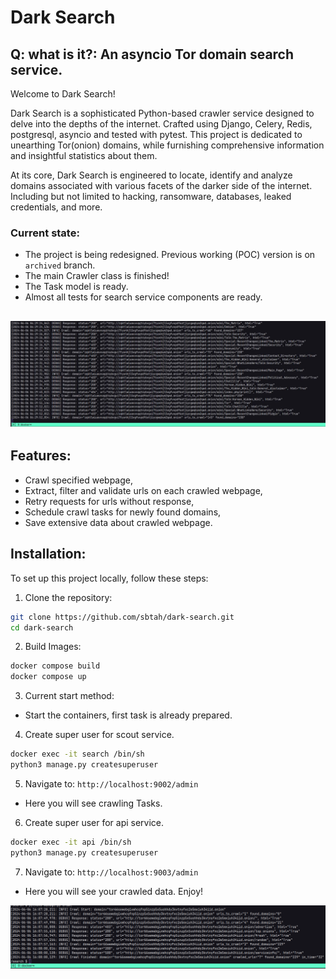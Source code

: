 # Dark Search
## Q: what is it?: An asyncio Tor domain search service.

Welcome to Dark Search!

Dark Search is a sophisticated Python-based crawler service designed to delve into the depths of the internet. 
Crafted using Django, Celery, Redis, postgresql, asyncio and tested with pytest.
This project is dedicated to unearthing Tor(onion) domains,
while furnishing comprehensive information and insightful statistics about them.

At its core, Dark Search is engineered to locate, identify and analyze domains associated with various facets of the darker side of the internet.
Including but not limited to hacking, ransomware, databases, leaked credentials, and more.

### Current state:
- The project is being redesigned. Previous working (POC) version is on `archived` branch.
- The main Crawler class is finished!
- The Task model is ready.
- Almost all tests for search service components are ready.


![alt text](https://github.com/sbtah/dark-search/blob/main/1.png?raw=true)
----
## Features:
- Crawl specified webpage,
- Extract, filter and validate urls on each crawled webpage,
- Retry requests for urls without response,
- Schedule crawl tasks for newly found domains,
- Save extensive data about crawled webpage.

## Installation:
To set up this project locally, follow these steps:

1. Clone the repository:
```bash
git clone https://github.com/sbtah/dark-search.git
cd dark-search
```

2. Build Images:
```bash
docker compose build
docker compose up
```

3. Current start method:
 - Start the containers, first task is already prepared.


4. Create super user for scout service.
```bash
docker exec -it search /bin/sh
python3 manage.py createsuperuser
```

5. Navigate to: `http://localhost:9002/admin`
 - Here you will see crawling Tasks.


6. Create super user for api service.
```bash
docker exec -it api /bin/sh
python3 manage.py createsuperuser
```

7. Navigate to: `http://localhost:9003/admin`
 - Here you will see your crawled data. Enjoy!

![alt text](https://github.com/sbtah/dark-search/blob/main/2.png?raw=true)